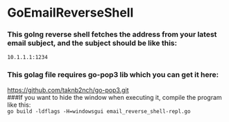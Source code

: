 # GoEmailReverseShell
### This golng reverse shell fetches the address from your latest email subject, and the subject should be like this:  
`10.1.1.1:1234`  
### This golag file requires go-pop3 lib which you can get it here:  
https://github.com/taknb2nch/go-pop3.git  
###If you want to hide the window when executing it, compile the program like this:  
```go build -ldflags -H=windowsgui email_reverse_shell-repl.go```  
